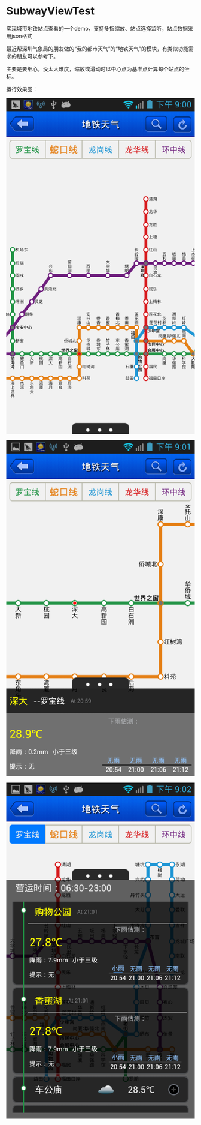 SubwayViewTest
==============

实现城市地铁站点查看的一个demo，支持多指缩放、站点选择监听，站点数据采用json格式

最近帮深圳气象局的朋友做的“我的都市天气”的“地铁天气”的模块，有类似功能需求的朋友可以参考下。

主要是要细心，没太大难度，缩放或滑动时以中心点为基准点计算每个站点的坐标。



运行效果图：

![image](https://github.com/John-Chen/SubwayViewTest/blob/master/运行效果图/1.png)

![image](https://github.com/John-Chen/SubwayViewTest/blob/master/运行效果图/2.png)

![image](https://github.com/John-Chen/SubwayViewTest/blob/master/运行效果图/3.png)
